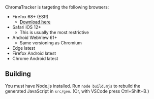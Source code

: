 

ChromaTracker is targeting the following browsers:

- Firefox 68+ (ESR)
    - [Download here](https://portableapps.com/apps/internet/firefox-portable-legacy-68)
- Safari iOS 12+
    - This is usually the most restrictive
- Android WebView 61+
    - Same versioning as Chromium
- Edge latest
- Firefox Android latest
- Chrome Android latest

## Building

You must have Node.js installed. Run `node build.mjs` to rebuild the generated JavaScript in `src/gen`.
(Or, with VSCode press Ctrl+Shift+B.)
